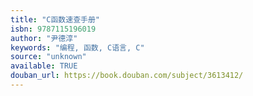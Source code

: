 ```yaml
---
title: "C函数速查手册"
isbn: 9787115196019
author: "尹德淳"
keywords: "编程, 函数, C语言, C"
source: "unknown"
available: TRUE
douban_url: https://book.douban.com/subject/3613412/
---
```

